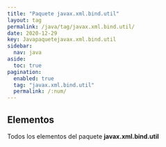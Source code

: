 ```yaml
---
title: "Paquete javax.xml.bind.util"
layout: tag
permalink: /java/tag/javax.xml.bind.util/
date: 2020-12-29
key: Javapaquetejavax.xml.bind.util
sidebar: 
  nav: java
aside: 
  toc: true
pagination: 
  enabled: true
  tag: "javax.xml.bind.util"
  permalink: /:num/
---
```


<h2>Elementos</h2>
Todos los elementos del paquete <strong>javax.xml.bind.util</strong>
